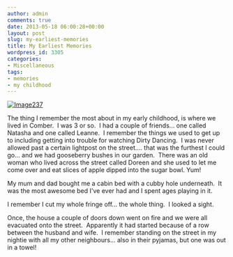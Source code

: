 ```yaml
---
author: admin
comments: true
date: 2013-05-18 06:00:28+00:00
layout: post
slug: my-earliest-memories
title: My Earliest Memories
wordpress_id: 3305
categories:
- Miscellaneous
tags:
- memories
- my childhood
---
```


[![Image237](http://www.outmumbered.com/wp-content/uploads/2013/05/8582567082_1c73f94ef9_o-789x1024.jpg)](http://www.outmumbered.com/wp-content/uploads/2013/05/8582567082_1c73f94ef9_o.jpg)

The thing I remember the most about in my early childhood, is where we lived in Comber.  I was 3 or so.  I had a couple of friends... one called Natasha and one called Leanne.  I remember the things we used to get up to including getting into trouble for watching Dirty Dancing.  I was never allowed past a certain lightpost on the street…. that was the furthest I could go… and we had gooseberry bushes in our garden.  There was an old woman who lived across the street called Doreen and she used to let me come over and eat slices of apple dipped into the sugar bowl. Yum!

My mum and dad bought me a cabin bed with a cubby hole underneath.  It was the most awesome bed I've ever had and I spent ages playing in it.

I remember I cut my whole fringe off... the whole thing.  I looked a sight.

Once, the house a couple of doors down went on fire and we were all evacuated onto the street.  Apparently it had started because of a row between the husband and wife.  I remember standing on the street in my nightie with all my other neighbours... also in their pyjamas, but one was out in a towel!


